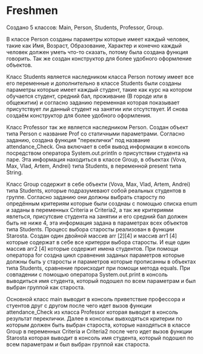 # Freshmen

Создано 5 классов: Main, Person, Students, Professor, Group.

В классе Person созданы параметры которые имеет каждый человек, такие как Имя, Возраст, Образование, Характер и конечно каждый человек должен уметь что-то сказать, потому была создана функция говорить. Так же создан конструктор для более удобного оформление объектов.

Класс Students является наследником класса Person потому имеет все его переменные и дополнительно в классе Students были созданы параметры которые имеет каждый студент, такие как курс на котором обучается студент, средний бал, проживание (В городе или в общежитии) и согласно заданию переменная которая показывает присутствует ли данный студент на занятии или отсутствует. И снова создаём конструктор для более удобного оформления.

Класс Professor так же является наследником Person. Создан объект типа Person с название Prof со статичными параметрами. Согласно заданию, создана функция "переклички" под название attendance_Check. Она включает в себя вывод информации в консоль посредством оператора System.out.println о присутствии студента на паре. Эта информация находиться в классе Group, в объектах (Vova, Max, Vlad, Artem, Andrei) типа Students, в переменной present типа String.

Класс Group содержит в себе объекти (Vova, Max, Vlad, Artem, Andrei) типа Students, которые подразумевают собой реальных студентов в группе. Согласно заданию они должны выбрать старосту по опредённым критериям которые были созднаы с помощью списка enum и заданы в переменных Criteria и Criteria2, а так же критериями явлеться, присутсвие студента на занятии и его средний бал должен быть не ниже 4, эта информация задана в параметрах всех объектов типа Students. 
Процесс выбора старосты реализован в функции Starosta. Создан один двойной массив arr [2][4] и массив arr1 [4] которые содержат в себе все критерри выбора старосты. И еще один массив arr2 [4] которые содержит имена студентов. При помощи оператора for создна цикл сравнения заданых параметров которые должны быть у старосты и параметров которые прописанны в объектах типа Students, сравнение происходит при помощи метода equals. 
При совпадении с помощью оператора System.out.print в консоль выводиться имя студента, который подошел по всем параметрам и был выбран группой как староста.

Основной класс main выводит в консоль приветствие профессора и стуентов друг с другом после чего идет вызов функции attendance_Check из класса Professor которая выводит в консоль результат переклички.
Далее в консольк вывходяться критерии по которым должен быть выбран староста, которые находяться в классе Group в переменных Criteria и Criteria2 после чего идет вызов функции Starosta которая выводит в консоль имя студента, который подошел по всем параметрам и был выбран группой как староста.
